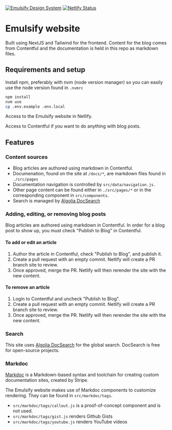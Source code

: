 [![Emulsify Design System](https://user-images.githubusercontent.com/409903/170579210-327abcdd-2c98-4922-87bb-36446a4cc013.svg)](https://www.emulsify.info/)
[![Netlify Status](https://api.netlify.com/api/v1/badges/e8a8811d-96c9-4c15-b3f0-e14473fcff0f/deploy-status)](https://app.netlify.com/sites/emulsify-website/deploys)

# Emulsify website

Built using NextJS and Tailwind for the frontend. Content for the blog comes from Contentful and the documentation is held in this repo as markdown files.

## Requirements and setup

Install npm, preferably with nvm (node version manager) so you can easily use the node version found in `.nvmrc`

```bash
npm install
nvm use
cp .env.example .env.local
```

Access to the Emulsify website in Netlify.

Access to Contentful if you want to do anything with blog posts.

## Features

### Content sources

* Blog articles are authored using markdown in Contentful.
* Documenation, found on the site at `/docs/*`, are markdown files found in `./src/pages`
* Documentation navigation is controlled by `src/data/navigation.js`.
* Other page content can be found either in `./src/pages/*` or in the corresponding component in `src/components`.
* Search is managed by [Algolia DocSearch](https://docsearch.algolia.com)

### Adding, editing, or removing blog posts

Blog articles are authored using markdown in Contentful. In order for a blog post to show up, you must check "Publish to Blog" in Contentful.

#### To add or edit an article

1. Author the article in Contentful, check "Publish to Blog", and publish it.
2. Create a pull request with an empty commit. Netlify will create a PR branch site to review.
3. Once approved, merge the PR. Netlify will then rerender the site with the new content.

#### To remove an article

1. Login to Contentful and uncheck "Publish to Blog".
2. Create a pull request with an empty commit. Netlify will create a PR branch site to review.
3. Once approved, merge the PR. Netlify will then rerender the site with the new content.

### Search

This site uses [Algolia DocSearch](https://docsearch.algolia.com) for the global search. DocSearch is free for open-source projects.

### Markdoc

[Markdoc](https://markdoc.dev/) is a Markdown-based syntax and toolchain for creating custom documentation sites, created by Stripe.

The Emulsify website makes use of Markdoc components to customize rendering. They can be found in `src/markdoc/tags`.

* `src/markdoc/tags/callout.js` is a proof-of-concept component and is not used.
* `src/markdoc/tags/gist.js` renders Github Gists
* `src/markdoc/tags/youtube.js` renders YouTube videos
